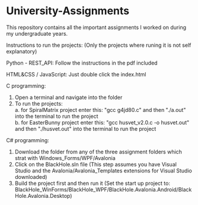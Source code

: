 # University-Assignments
This repository contains all the important assignments I worked on during my undergraduate years.

Instructions to run the projects: (Only the projects where runing it is not self explanatory)

Python - REST_API: Follow the instructions in the pdf included

HTML&CSS / JavaScript: Just double click the index.html
  
C programming:
  1. Open a terminal and navigate into the folder
  2. To run the projects:<br>
     a. for SpiralMatrix project enter this: "gcc g4jd80.c" and then "./a.out" into the terminal to run the project<br>
     b. for EasterBunny project enter this: "gcc husvet_v2.0.c -o husvet.out" and then "./husvet.out" into the terminal to run the project

C# programming:
  1. Download the folder from any of the three assignment folders which strat with Windows_Forms/WPF/Avalonia
  2. Click on the BlackHole.sln file (This step assumes you have Visual Studio and the Avalonia/Avalonia_Templates extensions for Visual Studio downloaded)
  3. Build the project first and then run it (Set the start up project to: BlackHole_WinForms/BlackHole_WPF/BlackHole.Avalonia.Android/BlackHole.Avalonia.Desktop)
